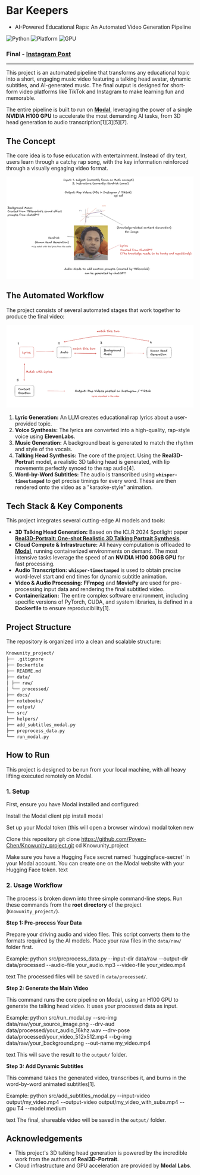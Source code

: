 # Bar Keepers
- AI-Powered Educational Raps: An Automated Video Generation Pipeline

![Python](https://img.shields.io/badge/Python-3.10-blue)
![Platform](https://img.shields.io/badge/Platform-Modal-brightgreen)
![GPU](https://img.shields.io/badge/GPU-NVIDIA%20H100-76B900)


### Final - [Instagram Post](https://www.instagram.com/know.unity.testbot/)


---
This project is an automated pipeline that transforms any educational topic into a short, engaging music video featuring a talking head avatar, dynamic subtitles, and AI-generated music. The final output is designed for short-form video platforms like TikTok and Instagram to make learning fun and memorable.

The entire pipeline is built to run on **[Modal](https://modal.com/)**, leveraging the power of a single **NVIDIA H100 GPU** to accelerate the most demanding AI tasks, from 3D head generation to audio transcription[1][3][5][7].

## The Concept

The core idea is to fuse education with entertainment. Instead of dry text, users learn through a catchy rap song, with the key information reinforced through a visually engaging video format.

![Project Idea Diagram](./idea.png)

## The Automated Workflow

The project consists of several automated stages that work together to produce the final video:

![Project Workflow Diagram](./workflow.png)

1.  **Lyric Generation:** An LLM creates educational rap lyrics about a user-provided topic.
2.  **Voice Synthesis:** The lyrics are converted into a high-quality, rap-style voice using **ElevenLabs**.
3.  **Music Generation:** A background beat is generated to match the rhythm and style of the vocals.
4.  **Talking Head Synthesis:** The core of the project. Using the **Real3D-Portrait** model, a realistic 3D talking head is generated, with lip movements perfectly synced to the rap audio[4].
5.  **Word-by-Word Subtitles:** The audio is transcribed using **`whisper-timestamped`** to get precise timings for every word. These are then rendered onto the video as a "karaoke-style" animation.

## Tech Stack & Key Components

This project integrates several cutting-edge AI models and tools:

*   **3D Talking Head Generation:** Based on the ICLR 2024 Spotlight paper **[Real3D-Portrait: One-shot Realistic 3D Talking Portrait Synthesis](https://arxiv.org/abs/2401.08503)**.
*   **Cloud Compute & Infrastructure:** All heavy computation is offloaded to **[Modal](https://modal.com/)**, running containerized environments on demand. The most intensive tasks leverage the speed of an **NVIDIA H100 80GB GPU** for fast processing.
*   **Audio Transcription:** **`whisper-timestamped`** is used to obtain precise word-level start and end times for dynamic subtitle animation.
*   **Video & Audio Processing:** **FFmpeg** and **MoviePy** are used for pre-processing input data and rendering the final subtitled video.
*   **Containerization:** The entire complex software environment, including specific versions of PyTorch, CUDA, and system libraries, is defined in a **Dockerfile** to ensure reproducibility[1].

## Project Structure

The repository is organized into a clean and scalable structure:

```
Knowunity_project/
├── .gitignore
├── Dockerfile
├── README.md
├── data/
│ ├── raw/
│ └── processed/
├── docs/
├── notebooks/
├── output/
└── src/
├── helpers/
├── add_subtitles_modal.py
├── preprocess_data.py
└── run_modal.py
```


## How to Run

This project is designed to be run from your local machine, with all heavy lifting executed remotely on Modal.

### 1. Setup

First, ensure you have Modal installed and configured:

Install the Modal client
pip install modal

Set up your Modal token (this will open a browser window)
modal token new

Clone this repository
git clone https://github.com/Poyen-Chen/Knowunity_project.git
cd Knowunity_project

Make sure you have a Hugging Face secret named 'huggingface-secret' in your Modal account.
You can create one on the Modal website with your Hugging Face token.
text

### 2. Usage Workflow

The process is broken down into three simple command-line steps. Run these commands from the **root directory** of the project (`Knowunity_project/`).

**Step 1: Pre-process Your Data**

Prepare your driving audio and video files. This script converts them to the formats required by the AI models. Place your raw files in the `data/raw/` folder first.

Example:
python src/preprocess_data.py
--input-dir data/raw
--output-dir data/processed
--audio-file your_audio.mp3
--video-file your_video.mp4

text
The processed files will be saved in `data/processed/`.

**Step 2: Generate the Main Video**

This command runs the core pipeline on Modal, using an H100 GPU to generate the talking head video. It uses your processed data as input.

Example:
python src/run_modal.py
--src-img data/raw/your_source_image.png
--drv-aud data/processed/your_audio_16khz.wav
--drv-pose data/processed/your_video_512x512.mp4
--bg-img data/raw/your_background.png
--out-name my_video.mp4

text
This will save the result to the `output/` folder.

**Step 3: Add Dynamic Subtitles**

This command takes the generated video, transcribes it, and burns in the word-by-word animated subtitles[1].

Example:
python src/add_subtitles_modal.py
--input-video output/my_video.mp4
--output-video output/my_video_with_subs.mp4
--gpu T4
--model medium

text
The final, shareable video will be saved in the `output/` folder.

## Acknowledgements

-   This project's 3D talking head generation is powered by the incredible work from the authors of **Real3D-Portrait**.
-   Cloud infrastructure and GPU acceleration are provided by **Modal Labs**.
